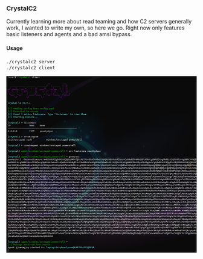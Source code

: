 ### CrystalC2

Currently learning more about read teaming and how C2 servers generally work, I wanted to write my own, so here we go.
Right now only features basic listeners and agents and a bad amsi bypass.

#### Usage

```bash
./crystalc2 server
./crystalc2 client
```

![](doc/createagent.PNG)
